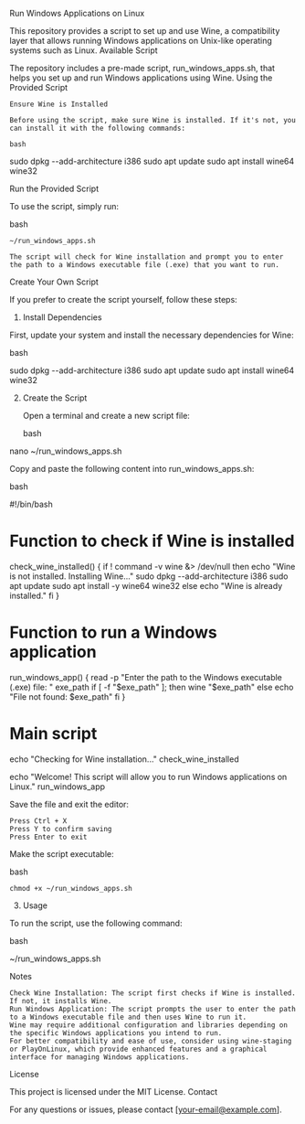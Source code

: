 Run Windows Applications on Linux

This repository provides a script to set up and use Wine, a compatibility layer that allows running Windows applications on Unix-like operating systems such as Linux.
Available Script

The repository includes a pre-made script, run_windows_apps.sh, that helps you set up and run Windows applications using Wine.
Using the Provided Script

    Ensure Wine is Installed

    Before using the script, make sure Wine is installed. If it's not, you can install it with the following commands:

    bash

sudo dpkg --add-architecture i386
sudo apt update
sudo apt install wine64 wine32

Run the Provided Script

To use the script, simply run:

bash

    ~/run_windows_apps.sh

    The script will check for Wine installation and prompt you to enter the path to a Windows executable file (.exe) that you want to run.

Create Your Own Script

If you prefer to create the script yourself, follow these steps:
1. Install Dependencies

First, update your system and install the necessary dependencies for Wine:

bash

sudo dpkg --add-architecture i386
sudo apt update
sudo apt install wine64 wine32

2. Create the Script

    Open a terminal and create a new script file:

    bash

nano ~/run_windows_apps.sh

Copy and paste the following content into run_windows_apps.sh:

bash

#!/bin/bash

# Function to check if Wine is installed
check_wine_installed() {
    if ! command -v wine &> /dev/null
    then
        echo "Wine is not installed. Installing Wine..."
        sudo dpkg --add-architecture i386
        sudo apt update
        sudo apt install -y wine64 wine32
    else
        echo "Wine is already installed."
    fi
}

# Function to run a Windows application
run_windows_app() {
    read -p "Enter the path to the Windows executable (.exe) file: " exe_path
    if [ -f "$exe_path" ]; then
        wine "$exe_path"
    else
        echo "File not found: $exe_path"
    fi
}

# Main script
echo "Checking for Wine installation..."
check_wine_installed

echo "Welcome! This script will allow you to run Windows applications on Linux."
run_windows_app

Save the file and exit the editor:

    Press Ctrl + X
    Press Y to confirm saving
    Press Enter to exit

Make the script executable:

bash

    chmod +x ~/run_windows_apps.sh

3. Usage

To run the script, use the following command:

bash

~/run_windows_apps.sh

Notes

    Check Wine Installation: The script first checks if Wine is installed. If not, it installs Wine.
    Run Windows Application: The script prompts the user to enter the path to a Windows executable file and then uses Wine to run it.
    Wine may require additional configuration and libraries depending on the specific Windows applications you intend to run.
    For better compatibility and ease of use, consider using wine-staging or PlayOnLinux, which provide enhanced features and a graphical interface for managing Windows applications.

License

This project is licensed under the MIT License.
Contact

For any questions or issues, please contact [your-email@example.com].
